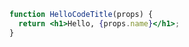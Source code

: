 ```jsx title="/src/components/HelloCodeTitle.js"
function HelloCodeTitle(props) {
  return <h1>Hello, {props.name}</h1>;
}
```